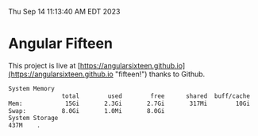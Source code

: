 Thu Sep 14 11:13:40 AM EDT 2023

# Angular Fifteen


This project is live at [https://angularsixteen.github.io](https://angularsixteen.github.io "fifteen!") thanks to Github.

```bash
System Memory
               total        used        free      shared  buff/cache   available
Mem:            15Gi       2.3Gi       2.7Gi       317Mi        10Gi        12Gi
Swap:          8.0Gi       1.0Mi       8.0Gi
System Storage
437M	.
